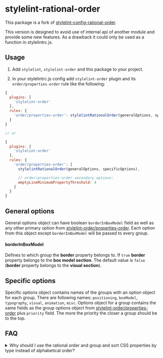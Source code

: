 # stylelint-rational-order

This package is a fork of [stylelint-config-rational-order](https://github.com/constverum/stylelint-config-rational-order/).

This version is designed to avoid use of internal api of another module and provide
some new features. As a drawback it could only be used as a function in stylelintrc.js.

## Usage

1. Add `stylelint`, `stylelint-order` and this package to your project.

2. In your stylelintrc.js config add `stylelint-order` plugin and its `order/properties-order` rule
like the following:

```javascript
{
  plugins: [
    'stylelint-order'
  ],
  rules: {
    'order/properties-order': stylelintRationalOrder(generalOptions, specificOptions)
  }
}

// or

{
  plugins: [
    'stylelint-order'
  ],
  rules: {
    'order/properties-order': [
      stylelintRationalOrder(generalOptions, specificOptions),

      // order/properties-order secondary options:
      emptyLineMinimumPropertyThreshold: 4
    ]
  }
}
```

## General options

General options object can have boolean `borderInBoxModel` field as well as any other primary
option from [stylelint-order/properties-order](https://github.com/hudochenkov/stylelint-order/blob/master/rules/properties-order/README.md#options).
Each option from this object except `borderInBoxModel` will be passed to every group.

#### borderInBoxModel

Defines to which group the **border** property belongs to.
If `true` **border** property belongs to the **box model section**.
The default value is `false` (**border** property belongs to the **visual section**).

## Specific options

Specific options object contains names of the groups with an option object for each group.
There are following names: `positioning`, `boxModel`, `typography`, `visual`, `animation`,
`misc`. Options object for a group contains the same fields as the group options object from
[stylelint-order/properties-order](https://github.com/hudochenkov/stylelint-order/blob/master/rules/properties-order/README.md#options)
plus `priority` field. The more the priority the closer a group should be to the top.

## FAQ

<details>
  <summary>Why should I use the rational order and group and sort CSS properties by type instead of alphabetical order?</summary>

  The pros and cons of both ways in detail:

* [Happy Potter and the Order of CSS](https://dev.to/thekashey/happy-potter-and-the-order-of-css-5ec)
* [“Outside In” — Ordering CSS Properties by Importance](https://webdesign.tutsplus.com/articles/outside-in-ordering-css-properties-by-importance--cms-21685)
</details>
